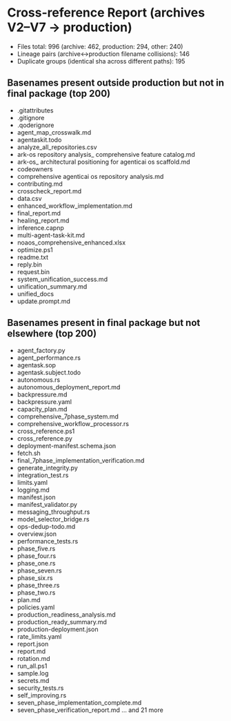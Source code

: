 ﻿# Cross-reference Report (archives V2–V7 → production)
- Files total: 996 (archive: 462, production: 294, other: 240)
- Lineage pairs (archive↔production filename collisions): 146
- Duplicate groups (identical sha across different paths): 195
## Basenames present outside production but not in final package (top 200)
- .gitattributes
- .gitignore
- .qoderignore
- agent_map_crosswalk.md
- agentaskit.todo
- analyze_all_repositories.csv
- ark-os repository analysis_ comprehensive feature catalog.md
- ark-os_ architectural positioning for agenticai os scaffold.md
- codeowners
- comprehensive agenticai os repository analysis.md
- contributing.md
- crosscheck_report.md
- data.csv
- enhanced_workflow_implementation.md
- final_report.md
- healing_report.md
- inference.capnp
- multi-agent-task-kit.md
- noaos_comprehensive_enhanced.xlsx
- optimize.ps1
- readme.txt
- reply.bin
- request.bin
- system_unification_success.md
- unification_summary.md
- unified_docs
- update.prompt.md
## Basenames present in final package but not elsewhere (top 200)
- agent_factory.py
- agent_performance.rs
- agentask.sop
- agentask.subject.todo
- autonomous.rs
- autonomous_deployment_report.md
- backpressure.md
- backpressure.yaml
- capacity_plan.md
- comprehensive_7phase_system.md
- comprehensive_workflow_processor.rs
- cross_reference.ps1
- cross_reference.py
- deployment-manifest.schema.json
- fetch.sh
- final_7phase_implementation_verification.md
- generate_integrity.py
- integration_test.rs
- limits.yaml
- logging.md
- manifest.json
- manifest_validator.py
- messaging_throughput.rs
- model_selector_bridge.rs
- ops-dedup-todo.md
- overview.json
- performance_tests.rs
- phase_five.rs
- phase_four.rs
- phase_one.rs
- phase_seven.rs
- phase_six.rs
- phase_three.rs
- phase_two.rs
- plan.md
- policies.yaml
- production_readiness_analysis.md
- production_ready_summary.md
- production-deployment.json
- rate_limits.yaml
- report.json
- report.md
- rotation.md
- run_all.ps1
- sample.log
- secrets.md
- security_tests.rs
- self_improving.rs
- seven_phase_implementation_complete.md
- seven_phase_verification_report.md
… and 21 more
